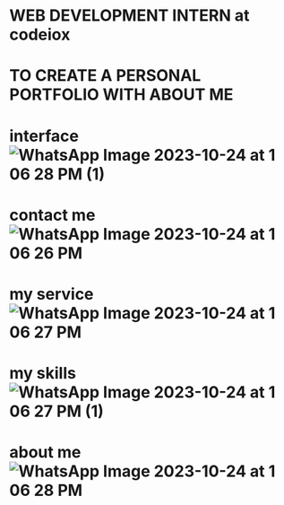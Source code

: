 
# WEB DEVELOPMENT INTERN at codeiox 
# TO CREATE A PERSONAL PORTFOLIO WITH ABOUT ME
# interface ![WhatsApp Image 2023-10-24 at 1 06 28 PM (1)](https://github.com/ajay-shan18/PRODIGY_WD_04/assets/148553946/f83b472b-ddfb-44a8-b089-e20736599899)
#  contact me ![WhatsApp Image 2023-10-24 at 1 06 26 PM](https://github.com/ajay-shan18/PRODIGY_WD_04/assets/148553946/f2d56d73-eb27-4738-8f71-243cea191fd8)
# my service ![WhatsApp Image 2023-10-24 at 1 06 27 PM](https://github.com/ajay-shan18/PRODIGY_WD_04/assets/148553946/66fef161-8990-4f9d-bd4f-25b0d6835657)
# my skills ![WhatsApp Image 2023-10-24 at 1 06 27 PM (1)](https://github.com/ajay-shan18/PRODIGY_WD_04/assets/148553946/db666dcf-8046-4407-915c-94245a176d86)
# about me ![WhatsApp Image 2023-10-24 at 1 06 28 PM](https://github.com/ajay-shan18/PRODIGY_WD_04/assets/148553946/eea679ec-8f88-4af5-b1e3-cfb32054816b)

